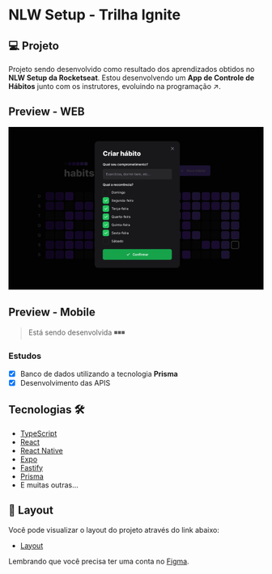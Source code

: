 # NLW Setup - Trilha Ignite


## 💻 Projeto

Projeto sendo desenvolvido como resultado dos aprendizados obtidos no <strong>NLW Setup da Rocketseat</strong>. Estou desenvolvendo um <strong>App de Controle de Hábitos</strong> junto com os instrutores, evoluindo na programação ↗.

## Preview - WEB
<p align="center">
  <img alt="nlw-setup" src=".github/preview-web.PNG">
</p>

## Preview - Mobile

> Está sendo desenvolvida ◾◾◾

### Estudos

- [x] Banco de dados utilizando a tecnologia <strong>Prisma</strong>
- [x] Desenvolvimento das APIS

## Tecnologias 🛠

- [TypeScript](https://www.typescriptlang.org/)
- [React](https://reactjs.org/)
- [React Native](https://reactnative.dev/)
- [Expo](https://expo.dev/)
- [Fastify](https://www.fastify.io/)
- [Prisma](https://www.prisma.io/)
- E muitas outras…

## 🔖 Layout

Você pode visualizar o layout do projeto através do link abaixo:

- [Layout](https://www.figma.com/file/7hzvJpZKKQtGdojjmWESdx/Habits-(i)-(Community)?node-id=6%3A343&t=3tNzqQmebZdu7qlG-0)

Lembrando que você precisa ter uma conta no [Figma](http://figma.com/).

